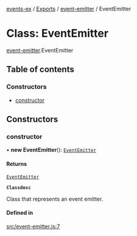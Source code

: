 [events-ex](../README.md) / [Exports](../modules.md) / [event-emitter](../modules/event_emitter-1.md) / EventEmitter

# Class: EventEmitter

[event-emitter](../modules/event_emitter-1.md).EventEmitter

## Table of contents

### Constructors

- [constructor](event_emitter-1.EventEmitter.md#constructor)

## Constructors

### constructor

• **new EventEmitter**(): [`EventEmitter`](event_emitter-1.EventEmitter.md)

#### Returns

[`EventEmitter`](event_emitter-1.EventEmitter.md)

**`Classdesc`**

Class that represents an event emitter.

#### Defined in

[src/event-emitter.js:7](https://github.com/snowyu/events-ex.js/blob/76f449a/src/event-emitter.js#L7)

